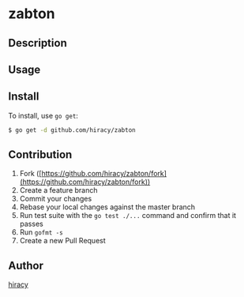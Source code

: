 # zabton



## Description

## Usage

## Install

To install, use `go get`:

```bash
$ go get -d github.com/hiracy/zabton
```

## Contribution

1. Fork ([https://github.com/hiracy/zabton/fork](https://github.com/hiracy/zabton/fork))
2. Create a feature branch
3. Commit your changes
4. Rebase your local changes against the master branch
5. Run test suite with the `go test ./...` command and confirm that it passes
6. Run `gofmt -s`
7. Create a new Pull Request

## Author

[hiracy](https://github.com/hiracy)
